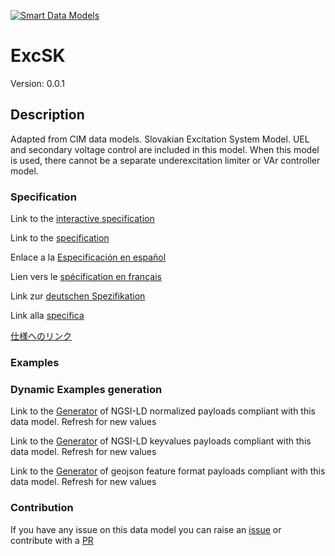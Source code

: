 [![Smart Data Models](https://smartdatamodels.org/wp-content/uploads/2022/01/SmartDataModels_logo.png "Logo")](https://smartdatamodels.org)
# ExcSK
Version: 0.0.1

## Description 

Adapted from CIM data models. Slovakian Excitation System Model.  UEL and secondary voltage control are included in this model. When this model is used, there cannot be a separate underexcitation limiter or VAr controller model.
### Specification

Link to the [interactive specification](https://swagger.lab.fiware.org/?url=https://smart-data-models.github.io/dataModel.EnergyCIM/ExcSK/swagger.yaml)

Link to the [specification](https://github.com/smart-data-models/dataModel.EnergyCIM/blob/master/ExcSK/doc/spec.md)

Enlace a la [Especificación en español](https://github.com/smart-data-models/dataModel.EnergyCIM/blob/master/ExcSK/doc/spec_ES.md)

Lien vers le [spécification en français](https://github.com/smart-data-models/dataModel.EnergyCIM/blob/master/ExcSK/doc/spec_FR.md)

Link zur [deutschen Spezifikation](https://github.com/smart-data-models/dataModel.EnergyCIM/blob/master/ExcSK/doc/spec_DE.md)

Link alla [specifica](https://github.com/smart-data-models/dataModel.EnergyCIM/blob/master/ExcSK/doc/spec_IT.md)

[仕様へのリンク](https://github.com/smart-data-models/dataModel.EnergyCIM/blob/master/ExcSK/doc/spec_JA.md)
### Examples
### Dynamic Examples generation

Link to the [Generator](https://smartdatamodels.org/extra/ngsi-ld_generator.php?schemaUrl=https://raw.githubusercontent.com/smart-data-models/dataModel.EnergyCIM/master/ExcSK/schema.json&email=info@smartdatamodels.org) of NGSI-LD normalized payloads compliant with this data model. Refresh for new values

Link to the [Generator](https://smartdatamodels.org/extra/ngsi-ld_generator_keyvalues.php?schemaUrl=https://raw.githubusercontent.com/smart-data-models/dataModel.EnergyCIM/master/ExcSK/schema.json&email=info@smartdatamodels.org) of NGSI-LD keyvalues payloads compliant with this data model. Refresh for new values

Link to the [Generator](https://smartdatamodels.org/extra/geojson_features_generator.php?schemaUrl=https://raw.githubusercontent.com/smart-data-models/dataModel.EnergyCIM/master/ExcSK/schema.json&email=info@smartdatamodels.org) of geojson feature format payloads compliant with this data model. Refresh for new values
### Contribution

 If you have any issue on this data model you can raise an [issue](https://github.com/smart-data-models/dataModel.EnergyCIM/issues)  or contribute with a [PR](https://github.com/smart-data-models/dataModel.EnergyCIM/pulls)